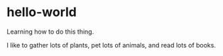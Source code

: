 # hello-world
Learning how to do this thing. 

I like to gather lots of plants, pet lots of animals, and read lots of books.
